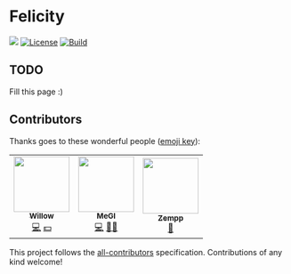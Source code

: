 # Felicity
[![](https://img.shields.io/discord/960484926950637608?color=success&logo=Discord&logoColor=white)](https://discord.gg/JBBqF6Pw2z)
[![License](https://img.shields.io/badge/license-AGPLv3-teal.svg)](https://choosealicense.com/licenses/agpl-3.0/)
[![Build](https://github.com/axsLeaf/FelicityOne/actions/workflows/build.yml/badge.svg)](https://github.com/axsLeaf/FelicityOne/actions/workflows/build.yml)

## TODO
Fill this page :)

## Contributors

Thanks goes to these wonderful people ([emoji key](https://allcontributors.org/docs/en/emoji-key)):

<!-- ALL-CONTRIBUTORS-LIST:START - Do not remove or modify this section -->
<!-- prettier-ignore-start -->
<!-- markdownlint-disable -->
<table>
  <tr>
    <td align="center"><a href="http://whaskell.pw"><img src="https://avatars.githubusercontent.com/u/1693101?v=4?s=100" width="100px;" alt=""/><br /><sub><b>Willow</b></sub></a><br /><a href="https://github.com/axsLeaf/FelicityOne/commits?author=axsLeaf" title="Code">💻</a> <a href="#financial-axsLeaf" title="Financial">💵</a></td>
    <td align="center"><a href="https://github.com/EndGameGl"><img src="https://avatars.githubusercontent.com/u/54992889?v=4?s=100" width="100px;" alt=""/><br /><sub><b>MeGl</b></sub></a><br /><a href="https://github.com/axsLeaf/FelicityOne/commits?author=EndGameGl" title="Code">💻</a> <a href="#mentoring-EndGameGl" title="Mentoring">🧑‍🏫</a></td>
    <td align="center"><a href="https://www.bungie.net/7/en/User/Profile/254/10910315?bgn=Zempp"><img src="https://avatars.githubusercontent.com/u/90584529?v=4?s=100" width="100px;" alt=""/><br /><sub><b>Zempp</b></sub></a><br /><a href="#data-Zempp" title="Data">🔣</a></td>
  </tr>
</table>

<!-- markdownlint-restore -->
<!-- prettier-ignore-end -->

<!-- ALL-CONTRIBUTORS-LIST:END -->

This project follows the [all-contributors](https://github.com/all-contributors/all-contributors) specification. Contributions of any kind welcome!
